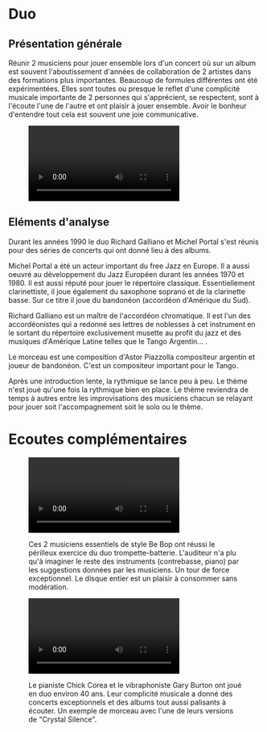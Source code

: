 # Duo

## Présentation générale
Réunir 2 musiciens pour jouer ensemble lors d'un concert où sur un album est souvent l'aboutissement d'années de collaboration de 2 artistes dans des formations plus importantes. Beaucoup de formules différentes ont été expérimentées. Elles sont toutes ou presque le reflet d'une complicité musicale importante de 2 personnes qui s'apprécient, se respectent, sont à l'écoute l'une de l'autre et ont plaisir à jouer ensemble. Avoir le bonheur d'entendre tout cela est souvent une joie communicative.

<figure class="app-frame formations text-align-center" data-title="Libertango - Richard Galliano, Michel Portal">
  <video src="assets/images/Galliano-Portal--Libertango-360p.mp4" controls>
</figure>

## Eléments d'analyse
Durant les années 1990 le duo Richard Galliano et Michel Portal s'est réunis pour des séries de concerts qui ont donné lieu à des albums.

Michel Portal a été un acteur important du free Jazz en Europe. Il a aussi oeuvré au développement du Jazz Européen durant les années 1970 et 1980. Il est aussi réputé pour jouer le répertoire classique. Essentiellement clarinettiste, il joue également du saxophone soprano et de la clarinette basse. Sur ce titre il joue du bandonéon (accordéon d'Amérique du Sud).

Richard Galliano est un maître de l'accordéon chromatique. Il est l'un des accordéonistes qui a redonné ses lettres de noblesses à cet instrument en le sortant du répertoire exclusivement musette au profit du jazz et des musiques d'Amérique Latine telles que le Tango Argentin... .

Le morceau est une composition d'Astor Piazzolla compositeur argentin et joueur de bandonéon. C'est un compositeur important pour le Tango.

Après une introduction lente, la rythmique se lance peu à peu. Le thème n'est joué qu'une fois la rythmique bien en place. Le thème reviendra de temps à autres entre les improvisations des musiciens chacun se relayant pour jouer soit l'accompagnement soit le solo ou le thème.

# Ecoutes complémentaires
<div class="encarts">
<figure class="app-frame encart text-align-center formations" data-title="Paris 1989 - Dizzy Gillespie, Max Roach">
    <video controls src="assets/images/Full-album--M.Roach-D.Gillespie.mp4"></video>
  <p>
  Ces 2 musiciens essentiels de style Be Bop ont réussi le périlleux exercice du duo trompette-batterie. L'auditeur n'a plu qu'à imaginer le reste des instruments (contrebasse, piano) par les suggestions données par les musiciens. Un tour de force exceptionnel. Le disque entier est un plaisir à consommer sans modération.
  </p>
</figure>
<figure class="app-frame encart text-align-center formations" data-title="Crystal Silence - Gary Burton, Chick Corea">
  <video controls src="assets/images/crystal-silence--C-Coreao--G-Burton.mp4"></video>
  <p>
   Le pianiste Chick Corea et le vibraphoniste Gary Burton ont joué en duo environ 40 ans. Leur complicité musicale a donné des concerts exceptionnels et des albums tout aussi palisants à écouter. Un exemple de morceau avec l'une de leurs versions de "Crystal Silence".
  </p>
</figure>
</div>